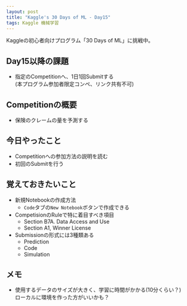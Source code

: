 ```yaml
---
layout: post
title: "Kaggle's 30 Days of ML - Day15"
tags: Kaggle 機械学習
---
```


Kaggleの初心者向けプログラム「30 Days of ML」に挑戦中。  

## Day15以降の課題

- 指定のCompetitionへ、1日1回Submitする  
(本プログラム参加者限定コンペ、リンク共有不可)

## Competitionの概要

+ 保険のクレームの量を予測する

## 今日やったこと

+ Competitionへの参加方法の説明を読む
+ 初回のSubmitを行う

## 覚えておきたいこと

+ 新規Notebookの作成方法
    + `Code`タブの`New Notebook`ボタンで作成できる
+ CompetisionのRuleで特に着目すべき項目
    + Section B7A. Data Access and Use
    + Section A1, Winner License
+ Submissionの形式には3種類ある
    + Prediction
    + Code
    + Simulation

## メモ

+ 使用するデータのサイズが大きく、学習に時間がかかる(10分くらい？)  
ローカルに環境を作った方がいいかも？
